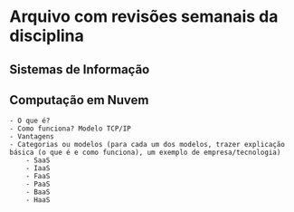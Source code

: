 # Arquivo com revisões semanais da disciplina

## Sistemas de Informação

## Computação em Nuvem

    - O que é?
    - Como funciona? Modelo TCP/IP
    - Vantagens
    - Categorias ou modelos (para cada um dos modelos, trazer explicação básica (o que é e como funciona), um exemplo de empresa/tecnologia)
        - SaaS
        - IaaS
        - FaaS
        - PaaS
        - BaaS
        - HaaS
